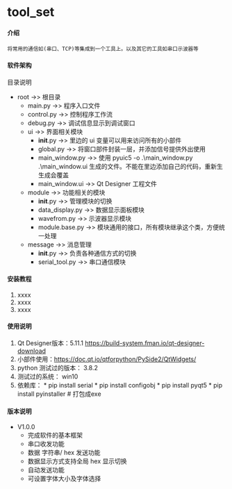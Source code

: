 # tool_set

#### 介绍
    将常用的通信如(串口、TCP)等集成到一个工具上。以及其它的工具如串口示波器等

#### 软件架构
目录说明
- root                      ->> 根目录
    * main.py                   ->> 程序入口文件
    * control.py                ->> 控制程序工作流
    * debug.py                  ->> 调试信息显示到调试窗口
    - ui                    ->> 界面相关模块
        * __init__.py           ->> 里边的 ui 变量可以用来访问所有的小部件
        * global.py             ->> 将窗口部件封装一层，并添加信号提供外出使用
        * main_window.py        ->> 使用 pyuic5 -o .\main_window.py .\main_window.ui 生成的文件。不能在里边添加自己的代码，重新生生成会覆盖
        * main_window.ui        ->> Qt Designer 工程文件
    - module                ->> 功能相关的模块
        * __init__.py           ->> 管理模块的切换
        * data_display.py       ->> 数据显示面板模块
        * wavefrom.py           ->> 示波器显示模块
        * module.base.py        ->> 模块通用的接口，所有模块继承这个类，方便统一处理
    - message               ->> 消息管理
        * __init__.py           ->> 负责各种通信方式的切换
        * serial_tool.py        ->> 串口通信模块


#### 安装教程

1.  xxxx
2.  xxxx
3.  xxxx

#### 使用说明

1.  Qt Designer版本：5.11.1  https://build-system.fman.io/qt-designer-download
2.  小部件使用：https://doc.qt.io/qtforpython/PySide2/QtWidgets/
3.  python 测试过的版本： 3.8.2
4.  测试过的系统： win10
5.  依赖库：
        * pip install serial
        * pip install configobj
        * pip install pyqt5
        * pip install pyinstaller  # 打包成exe

#### 版本说明

- V1.0.0
    * 完成软件的基本框架
    * 串口收发功能
    * 数据 字符串/ hex 发送功能
    * 数据显示方式支持全局 hex 显示切换
    * 自动发送功能
    * 可设置字体大小及字体选择


